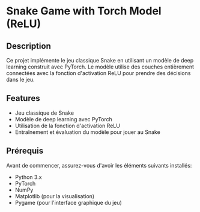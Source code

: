 # Snake Game with Torch Model (ReLU)

## Description

Ce projet implémente le jeu classique Snake en utilisant un modèle de deep learning construit avec PyTorch. Le modèle utilise des couches entièrement connectées avec la fonction d'activation ReLU pour prendre des décisions dans le jeu.

## Features

- Jeu classique de Snake
- Modèle de deep learning avec PyTorch
- Utilisation de la fonction d'activation ReLU
- Entraînement et évaluation du modèle pour jouer au Snake

## Prérequis

Avant de commencer, assurez-vous d'avoir les éléments suivants installés:

- Python 3.x
- PyTorch
- NumPy
- Matplotlib (pour la visualisation)
- Pygame (pour l'interface graphique du jeu)
